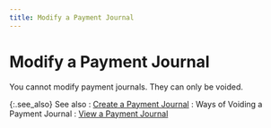 ```yaml
---
title: Modify a Payment Journal
---
```


# Modify a Payment Journal


You cannot modify payment journals. They can only be voided.


{:.see_also}
See also
: [Create a Payment Journal]({{site.prl_baseurl}}/payroll-process/paying-employees/wizard/creating-journal/creating_a_payment_journal.html)
: Ways of Voiding a Payment Journal
: [View a Payment Journal]({{site.prl_baseurl}}/payroll-process/paying-employees/wizard/viewing-journal/view_a_payment_journal_ptp.html)
